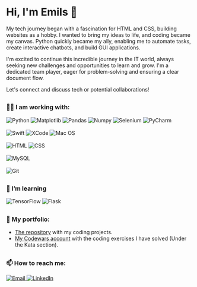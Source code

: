 # Hi, I'm Emils 👋
My tech journey began with a fascination for HTML and CSS, building websites as a hobby. I wanted to bring my ideas to life, and coding became my canvas. Python quickly became my ally, enabling me to automate tasks, create interactive chatbots, and build GUI applications.

I'm excited to continue this incredible journey in the IT world, always seeking new challenges and opportunities to learn and grow. I'm a dedicated team player, eager for problem-solving and ensuring a clear document flow. 

Let's connect and discuss tech or potential collaborations!

##  
### 👨‍💻 I am working with:
<div display="flex">
    <img src="https://img.shields.io/badge/python-3670A0?style=for-the-badge&logo=python&logoColor=ffdd54" alt="Python"/>
    <img src="https://img.shields.io/badge/Matplotlib-%23ffffff.svg?style=for-the-badge&logo=Matplotlib&logoColor=black" alt="Matplotlib"/>
    <img src="https://img.shields.io/badge/pandas-%23150458.svg?style=for-the-badge&logo=pandas&logoColor=white" alt="Pandas"/>
    <img src="https://img.shields.io/badge/numpy-%23013243.svg?style=for-the-badge&logo=numpy&logoColor=white" alt="Numpy"/>
    <img src="https://img.shields.io/badge/-selenium-%43B02A?style=for-the-badge&logo=selenium&logoColor=white" alt="Selenium"/>
    <img src="https://img.shields.io/badge/pycharm-143?style=for-the-badge&logo=pycharm&logoColor=black&color=black&labelColor=green" alt="PyCharm">
</div>
<br>
<div display="flex">
    <img src="https://img.shields.io/badge/swift-F54A2A?style=for-the-badge&logo=swift&logoColor=white" alt="Swift"/>
    <img src="https://img.shields.io/badge/Xcode-007ACC?style=for-the-badge&logo=Xcode&logoColor=white" alt="XCode"/>
    <img src="https://img.shields.io/badge/mac%20os-000000?style=for-the-badge&logo=macos&logoColor=F0F0F0" alt="Mac OS"/>
</div>
<br>
<div display="flex">
    <img src="https://img.shields.io/badge/html5-%23E34F26.svg?style=for-the-badge&logo=html5&logoColor=white" alt="HTML"/>
    <img src="https://img.shields.io/badge/css3-%231572B6.svg?style=for-the-badge&logo=css3&logoColor=white" alt="CSS"/>
</div>
<br>
<div display="flex">
    <img src="https://img.shields.io/badge/mysql-%2300f.svg?style=for-the-badge&logo=mysql&logoColor=white" alt="MySQL"/>
</div>
<br>
<div display="flex">
    <img src="https://img.shields.io/badge/git-%23F05033.svg?style=for-the-badge&logo=git&logoColor=white" alt="Git"/>
</div>

##  
### 🌱 I’m learning
<div display="flex">
    <img src="https://img.shields.io/badge/TensorFlow-%23FF6F00.svg?style=for-the-badge&logo=TensorFlow&logoColor=white" alt="TensorFlow"/>
    <img src="https://img.shields.io/badge/flask-%23000.svg?style=for-the-badge&logo=flask&logoColor=white" alt="Flask"/>
</div>

##  
### 📁 My portfolio:
- [The repository](https://github.com/emils001/coding-portfolio) with my coding projects.
- [My Codewars account](https://www.codewars.com/users/eemils) with the coding exercises I have solved (Under the Kata section).

##  
### 📫 How to reach me:
<div display="flex">
    <a href="mailto:emils.bagirovs@proton.me">
        <img src="https://img.shields.io/badge/ProtonMail-8B89CC?style=for-the-badge&logo=protonmail&logoColor=white" alt="Email"/>
    </a>
    <a href="https://www.linkedin.com/in/emilsb">
        <img src="https://img.shields.io/badge/linkedin-%230077B5.svg?style=for-the-badge&logo=linkedin&logoColor=white" alt="LinkedIn"/>
    </a>
</div>
